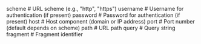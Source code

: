 scheme    # URL scheme (e.g., "http", "https")
username  # Username for authentication (if present)
password  # Password for authentication (if present)
host      # Host component (domain or IP address)
port      # Port number (default depends on scheme)
path      # URL path
query     # Query string
fragment  # Fragment identifier